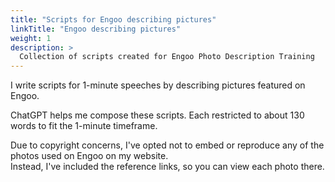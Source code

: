 ```yaml
---
title: "Scripts for Engoo describing pictures"
linkTitle: "Engoo describing pictures"
weight: 1
description: >
  Collection of scripts created for Engoo Photo Description Training
---
```


I write scripts for 1-minute speeches by describing pictures featured on Engoo.

ChatGPT helps me compose these scripts.
Each restricted to about 130 words to fit the 1-minute timeframe.

Due to copyright concerns, I've opted not to embed or reproduce any of the photos used on Engoo on my website.   
Instead, I've included the reference links, so you can view each photo there.
